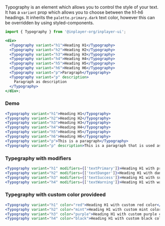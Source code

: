 Typography is an element which allows you to control the style of your text.
It has a `variant` prop which allows you to choose between the h1-h6 headings.
It inherits the `palette.primary.dark` text color, however this can be overridden by
using styled-components.

```jsx static
import { Typography } from '@inplayer-org/inplayer-ui';

<div>
  <Typography variant="h1">Heading H1</Typography>
  <Typography variant="h2">Heading H2</Typography>
  <Typography variant="h3">Heading H3</Typography>
  <Typography variant="h4">Heading H4</Typography>
  <Typography variant="h5">Heading H5</Typography>
  <Typography variant="h6">Heading H6</Typography>
  <Typography variant="p">Paragraph</Typography>
  <Typography variant="p" description>
    Paragraph as description
  </Typography>
</div>;
```

### Demo

```jsx
<Typography variant="h1">Heading H1</Typography>
<Typography variant="h2">Heading H2</Typography>
<Typography variant="h3">Heading H3</Typography>
<Typography variant="h4">Heading H4</Typography>
<Typography variant="h5">Heading H5</Typography>
<Typography variant="h6">Heading H6</Typography>
<Typography variant="p">This is a paragraph</Typography>
<Typography variant="p" description>This is a paragraph that is used as a description</Typography>
```

### Typegraphy with modifiers

```jsx
<Typography variant="h1" modifiers={['textPrimary']}>Heading H1 with primary modifier</Typography>
<Typography variant="h2" modifiers={['textDanger']}>Heading H1 with danger modifier</Typography>
<Typography variant="h3" modifiers={['textSuccess']}>Heading H1 with success modifier</Typography>
<Typography variant="h4" modifiers={['textWarning']}>Heading H1 with warning modifier</Typography>
```

### Typegraphy with custom color provideed

```jsx
<Typography variant="h1" color="red">Heading H1 with custom red color</Typography>
<Typography variant="h2" color="mint">Heading H1 with custom mint color</Typography>
<Typography variant="h3" color="purple">Heading H1 with custom purple color</Typography>
<Typography variant="h4" color="black">Heading H1 with custom black color</Typography>
```
